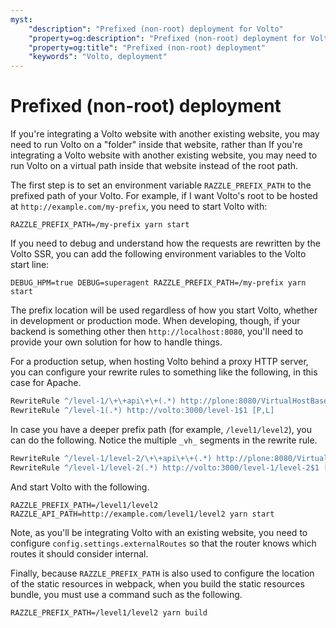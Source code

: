 ```yaml
---
myst:
    "description": "Prefixed (non-root) deployment for Volto"
    "property=og:description": "Prefixed (non-root) deployment for Volto"
    "property=og:title": "Prefixed (non-root) deployment"
    "keywords": "Volto, deployment"
---
```


# Prefixed (non-root) deployment

If you're integrating a Volto website with another existing website, you may need to run Volto on a "folder" inside that website, rather than If you're integrating a Volto website with another existing website, you may need to run Volto on a virtual path inside that website instead of the root path.

The first step is to set an environment variable `RAZZLE_PREFIX_PATH` to the prefixed path of your Volto.
For example, if I want Volto's root to be hosted at `http://example.com/my-prefix`, you need to start Volto with:

```shell
RAZZLE_PREFIX_PATH=/my-prefix yarn start
```

If you need to debug and understand how the requests are rewritten by the Volto SSR, you can add the following environment variables to the Volto start line:


```shell
DEBUG_HPM=true DEBUG=superagent RAZZLE_PREFIX_PATH=/my-prefix yarn start
```

The prefix location will be used regardless of how you start Volto, whether in development or production mode.
When developing, though, if your backend is something other then `http://localhost:8080`, you'll need to provide your own solution for how to handle things.

For a production setup, when hosting Volto behind a proxy HTTP server, you can configure your rewrite rules to something like the following, in this case for Apache.

```apache
RewriteRule ^/level-1/\+\+api\+\+(.*) http://plone:8080/VirtualHostBase/http/example.com:80/Plone/VirtualHostRoot/_vh_level-1$1 [P,L]
RewriteRule ^/level-1(.*) http://volto:3000/level-1$1 [P,L]
```

In case you have a deeper prefix path (for example, `/level1/level2`), you can do the following.
Notice the multiple `_vh_` segments in the rewrite rule.

```apache
RewriteRule ^/level-1/level-2/\+\+api\+\+(.*) http://plone:8080/VirtualHostBase/http/example.com:80/Plone/VirtualHostRoot/_vh_level-1/_vh_level-2$1 [P,L]
RewriteRule ^/level-1/level-2(.*) http://volto:3000/level-1/level-2$1 [P,L]
```

And start Volto with the following.

```shell
RAZZLE_PREFIX_PATH=/level1/level2 RAZZLE_API_PATH=http://example.com/level1/level2 yarn start
```

Note, as you'll be integrating Volto with an existing website, you need to configure `config.settings.externalRoutes` so that the router knows which routes it should consider internal.

Finally, because `RAZZLE_PREFIX_PATH` is also used to configure the location of the static resources in webpack, when you build the static resources bundle, you must use a command such as the following.

```shell
RAZZLE_PREFIX_PATH=/level1/level2 yarn build
```
